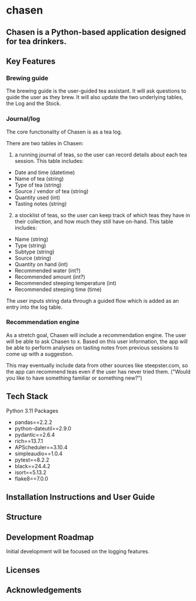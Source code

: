 # chasen

## Chasen is a Python-based application designed for tea drinkers.

## Key Features

### Brewing guide

The brewing guide is the user-guided tea assistant. It will ask questions to guide the user as they brew. It will also
update the two underlying tables, the Log and the Stock.

### Journal/log

The core functionality of Chasen is as a tea log.

There are two tables in Chasen:

1) a running journal of teas, so the user can record details about each tea session. This table includes:

- Date and time (datetime)
- Name of tea (string)
- Type of tea (string)
- Source / vendor of tea (string)
- Quantity used (int)
- Tasting notes (string)

2) a stocklist of teas, so the user can keep track of which teas they have in their collection, and how much they still
   have on-hand. This table includes:

- Name (string)
- Type (string)
- Subtype (string)
- Source (string)
- Quantity on hand (int)
- Recommended water (int?)
- Recommended amount (int?)
- Recommended steeping temperature (int)
- Recommended steeping time (time)

The user inputs string data through a guided flow which is added as an entry into the log table.

### Recommendation engine

As a stretch goal, Chasen will include a recommendation engine. The user will be able to ask Chasen to x. Based on this
user information, the app will be able to perform analyses on tasting notes from previous sessions to come up with a
suggestion.

This may eventually include data from other sources like steepster.com, so the app can recommend teas even if the user
has never tried them. ("Would you like to have something familiar or something new?")

## Tech Stack

Python 3.11
Packages

- pandas==2.2.2
- python-dateutil==2.9.0
- pydantic==2.6.4
- rich==13.7.1
- APScheduler==3.10.4
- simpleaudio==1.0.4
- pytest==8.2.2
- black==24.4.2
- isort==5.13.2
- flake8==7.0.0

## Installation Instructions and User Guide

## Structure

## Development Roadmap

Initial development will be focused on the logging features.

## Licenses

## Acknowledgements
